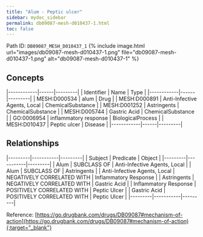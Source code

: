 ```yaml
---
title: "Alum - Peptic ulcer"
sidebar: mydoc_sidebar
permalink: db09087-mesh-d010437-1.html
toc: false 
---
```



Path ID: `DB09087_MESH_D010437_1`
{% include image.html url="images/db09087-mesh-d010437-1.png" file="db09087-mesh-d010437-1.png" alt="db09087-mesh-d010437-1" %}

## Concepts

|------------|------|---------|
| Identifier | Name | Type    |
|------------|------|---------|
| MESH:D000534 | alum | Drug |
| MESH:D000891 | Anti-Infective Agents, Local | ChemicalSubstance |
| MESH:D001252 | Astringents | ChemicalSubstance |
| MESH:D005744 | Gastric Acid | ChemicalSubstance |
| GO:0006954 | inflammatory response | BiologicalProcess |
| MESH:D010437 | Peptic ulcer | Disease |
|------------|------|---------|

## Relationships

|---------|-----------|---------|
| Subject | Predicate | Object  |
|---------|-----------|---------|
| Alum | SUBCLASS OF | Anti-Infective Agents, Local |
| Alum | SUBCLASS OF | Astringents |
| Anti-Infective Agents, Local | NEGATIVELY CORRELATED WITH | Inflammatory Response |
| Astringents | NEGATIVELY CORRELATED WITH | Gastric Acid |
| Inflammatory Response | POSITIVELY CORRELATED WITH | Peptic Ulcer |
| Gastric Acid | POSITIVELY CORRELATED WITH | Peptic Ulcer |
|---------|-----------|---------|

Reference: [https://go.drugbank.com/drugs/DB09087#mechanism-of-action](https://go.drugbank.com/drugs/DB09087#mechanism-of-action){:target="_blank"}